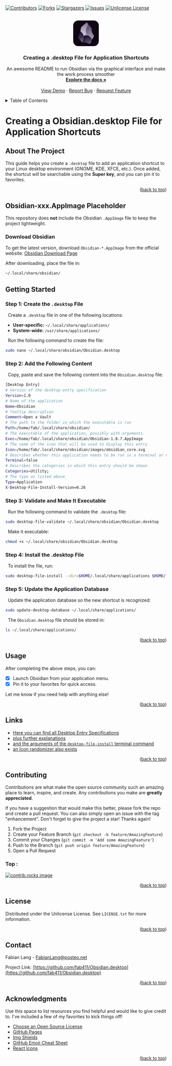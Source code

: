 <!-- Improved compatibility of back to top link: See: https://github.com/othneildrew/Best-README-Template/pull/73 -->
<a id="readme-top"></a>
<!--
*** Thanks for checking out the Best-README-Template. If you have a suggestion
*** that would make this better, please fork the repo and create a pull request
*** or simply open an issue with the tag "enhancement".
*** Don't forget to give the project a star!
*** Thanks again! Now go create something AMAZING! :D
-->



<!-- PROJECT SHIELDS -->
<!--
*** I'm using markdown "reference style" links for readability.
*** Reference links are enclosed in brackets [ ] instead of parentheses ( ).
*** See the bottom of this document for the declaration of the reference variables
*** for contributors-url, forks-url, etc. This is an optional, concise syntax you may use.
*** https://www.markdownguide.org/basic-syntax/#reference-style-links
*** The Markdown Links & Immages reference links are at the end of the readme 
-->
[![Contributors][contributors-shield]][contributors-url]
[![Forks][forks-shield]][forks-url]
[![Stargazers][stars-shield]][stars-url]
[![Issues][issues-shield]][issues-url]
[![Unlicense License][license-shield]][license-url]
<!--[![LinkedIn][linkedin-shield]][linkedin-url] -->

<!-- PROJECT LOGO -->
<br />
<div align="center">
  <a href="https://github.com/fab411/Obsidian.desktop/blob/main/images/obsidian_core.svg">
    <img src="images/obsidian_core.svg" alt="Logo" width="80" height="80">
  </a>

  <h3 align="center">Creating a .desktop File for Application Shortcuts</h3>
  <p align="center">
    An awesome README to run Obsidian via the graphical interface and make the work process smoother
    <br />
    <a href="https://github.com/fab411/Obsidian.desktop"><strong>Explore the docs »</strong></a>
    <br />
    <br />
    <a href="https://github.com/fab411/Obsidian.desktop">View Demo</a>
    &middot;
    <a href="https://github.com/fab411/Obsidian.desktop/issues/new?labels=bug&template=bug-report---.md">Report Bug</a>
    &middot;
    <a href="https://github.com/fab411/Obsidian.desktop/issues/new?labels=enhancement&template=feature-request---.md">Request Feature</a>
  </p>
</div>

<!-- TABLE OF CONTENTS -->
<details>
  <summary>Table of Contents</summary>
  <ol>
    <li>
      <a href="#about-the-project">About The Project</a>
      <!--<ul>
        <li><a href="#built-with">Built With</a></li>
      </ul>-->
    </li>
    <li>
      <a href="#getting-started">Getting Started</a>
      <!--<ul>
        <li><a href="#prerequisites">Prerequisites</a></li>
        <li><a href="#installation">Installation</a></li>
      </ul>-->
    </li>
    <li><a href="#usage">Usage</a></li>
    <li><a href="#links">Useful Links</a></li>
    <li><a href="#contributing">Contributing</a></li>
    <li><a href="#license">License</a></li>
    <li><a href="#contact">Contact</a></li>
    <li><a href="#acknowledgments">Acknowledgments</a></li>
  </ol>
</details>


# Creating a Obsidian.desktop File for Application Shortcuts

## About The Project

This guide helps you create a `.desktop` file to add an application shortcut to your Linux desktop environment (GNOME, KDE, XFCE, etc.). Once added, the shortcut will be searchable using the **Super key**, and you can pin it to favorites.

<p align="right">(<a href="#readme-top">back to top</a>)</p>


<!--
### Built With

This section should list any major frameworks/libraries used to bootstrap your project. Leave any add-ons/plugins for the acknowledgements section. Here are a few examples.

* [![Next][Next.js]][Next-url]
* [![React][React.js]][React-url]
* [![Vue][Vue.js]][Vue-url]
* [![Angular][Angular.io]][Angular-url]
* [![Svelte][Svelte.dev]][Svelte-url]
* [![Laravel][Laravel.com]][Laravel-url]
* [![Bootstrap][Bootstrap.com]][Bootstrap-url]
* [![JQuery][JQuery.com]][JQuery-url]

<p align="right">(<a href="#readme-top">back to top</a>)</p>
-->
## Obsidian-xxx.AppImage Placeholder  

This repository does **not** include the Obsidian `.AppImage` file to keep the project lightweight.  

### Download Obsidian  
To get the latest version, download `Obsidian-*.AppImage` from the official website: [Obsidian Download Page](https://obsidian.md)  

After downloading, place the file in:  
```bash
~/.local/share/obsidian/
```
<!-- GETTING STARTED -->
## Getting Started
### Step 1: Create the `.desktop` File  
&nbsp; Create a `.desktop` file in one of the following locations:  
- **User-specific:** `~/.local/share/applications/`  
- **System-wide:** `/usr/share/applications/`

&nbsp; Run the following command to create the file:  
```bash
sudo nano ~/.local/share/obsidian/Obsidian.desktop
```


### Step 2: Add the Following Content
&nbsp; Copy, paste and save the following content into the `Obsidian.desktop` file:
```bash
[Desktop Entry]
# Version of the desktop entry specification
Version=1.0 
# Name of the application
Name=Obsidian 
# Tooltip description
Comment=Open a Vault
# The path to the folder in which the executable is run
Path=/home/fab/.local/share/obsidian/
# The executable of the application, possibly with arguments.
Exec=/home/fab/.local/share/obsidian/Obsidian-1.8.7.AppImage
# The name of the icon that will be used to display this entry
Icon=/home/fab/.local/share/obsidian/images/obsidian_core.svg
# Describes whether this application needs to be run in a terminal or not
Terminal=false
# Describes the categories in which this entry should be shown
Categories=Utility;
# The type as listed above
Type=Application
X-Desktop-File-Install-Version=0.26
```


### Step 3: Validate and Make It Executable
&nbsp; Run the following command to validate the `.desktop` file:
```bash
sudo desktop-file-validate ~/.local/share/obsidian/Obsidian.desktop
```
&nbsp; Make it executable:
```bash
chmod +x ~/.local/share/obsidian/Obsidian.desktop
```


### Step 4: Install the .desktop File
&nbsp; To install the file, run:
```bash 
sudo desktop-file-install --dir=$HOME/.local/share/applications $HOME/.local/share/obsidian/Obsidian.desktop
```


### Step 5: Update the Application Database
&nbsp; Update the application database so the new shortcut is recognized:
```bash 
sudo update-desktop-database ~/.local/share/applications/
```
&nbsp; The `Obsidian.desktop` file should be stored in:
```bash
ls ~/.local/share/applications/
```

<p align="right">(<a href="#readme-top">back to top</a>)</p>


## Usage
After completing the above steps, you can:
 - [x] Launch Obsidian from your application menu.
 - [x] Pin it to your favorites for quick access.

Let me know if you need help with anything else!

<p align="right">(<a href="#readme-top">back to top</a>)</p>

<!-- LINKS -->
## Links
<!-- MARKDOWN LINKS & IMAGES -->
<!-- https://www.markdownguide.org/basic-syntax/#reference-style-links -->
* [Here you can find all Desktop Entry Specifications](https://specifications.freedesktop.org/desktop-entry-spec/latest/)
* [plus further explanations](https://www.baeldung.com/linux/desktop-entry-files)
* [and the arguments of the `desktop-file-install` terminal command](https://www.commandlinux.com/man-page/man1/desktop-file-install.1.html)
* [an Icon randomizer also exists](https://obsidian.md/blog/new-obsidian-icon/)

<p align="right">(<a href="#readme-top">back to top</a>)</p>

<!--
<!-- ROADMAP 
## Roadmap

- [x] Add Changelog
- [x] Add back to top links
- [ ] Add Additional Templates w/ Examples
- [ ] Add "components" document to easily copy & paste sections of the readme
- [ ] Multi-language Support
    - [ ] Chinese
    - [ ] Spanish

See the [open issues](https://github.com/othneildrew/Best-README-Template/issues) for a full list of proposed features (and known issues).

<p align="right">(<a href="#readme-top">back to top</a>)</p>
-->


<!-- CONTRIBUTING -->
## Contributing

Contributions are what make the open source community such an amazing place to learn, inspire, and create. Any contributions you make are **greatly appreciated**.

If you have a suggestion that would make this better, please fork the repo and create a pull request. You can also simply open an issue with the tag "enhancement".
Don't forget to give the project a star! Thanks again!

1. Fork the Project
2. Create your Feature Branch (`git checkout -b feature/AmazingFeature`)
3. Commit your Changes (`git commit -m 'Add some AmazingFeature'`)
4. Push to the Branch (`git push origin feature/AmazingFeature`)
5. Open a Pull Request

### Top :

<a href="https://github.com/fab411/Obsidian.desktop/graphs/contributors">
  <img src="https://contrib.rocks/image?repo=fab411/Obsidian.desktop" alt="contrib.rocks image" />
</a>

<p align="right">(<a href="#readme-top">back to top</a>)</p>


<!-- LICENSE -->
## License

Distributed under the Unlicense License. See `LICENSE.txt` for more information.

<p align="right">(<a href="#readme-top">back to top</a>)</p>


<!-- CONTACT -->
## Contact

Fabian Lang - FabianLang@posteo.net <!--[@your_twitter](https://twitter.com/your_username)-->

Project Link: [https://github.com/fab411/Obsidian.desktop](https://github.com/fab411/Obsidian.desktop)


<!--https://github.com/fab411/Obsidian.desktop/blob/main/README.md-->

<p align="right">(<a href="#readme-top">back to top</a>)</p>



<!-- ACKNOWLEDGMENTS -->
## Acknowledgments

Use this space to list resources you find helpful and would like to give credit to. I've included a few of my favorites to kick things off!

* [Choose an Open Source License](https://choosealicense.com)
* [GitHub Pages](https://pages.github.com)
* [Img Shields](https://shields.io)
* [GitHub Emoji Cheat Sheet](https://www.webpagefx.com/tools/emoji-cheat-sheet)
* [React Icons](https://react-icons.github.io/react-icons/search)

<!--* * [Font Awesome](https://fontawesome.com)
  * * [Malven's Flexbox Cheatsheet](https://flexbox.malven.co/)
* [Malven's Grid Cheatsheet](https://grid.malven.co/-->

<p align="right">(<a href="#readme-top">back to top</a>)</p>



<!-- MARKDOWN LINKS & IMAGES -->
[repo]: https://github.com/fab411/Obsidian.desktop
[link]: fab411/Obsidian.desktop
<!-- https://www.markdownguide.org/basic-syntax/#reference-style-links -->
[contributors-shield]: https://img.shields.io/github/contributors/othneildrew/Best-README-Template.svg?style=for-the-badge
[contributors-url]: https://github.com/fab411/Obsidian.desktop/graphs/contributors
[forks-shield]: https://img.shields.io/github/forks/fab411/Obsidian.desktop.svg?style=for-the-badge
[forks-url]: https://github.com/fab411/Obsidian.desktop/network/members
[stars-shield]: https://img.shields.io/github/stars/fab411/Obsidian.desktop.svg?style=for-the-badge
[stars-url]: https://github.com/fab411/Obsidian.desktop/stargazers
[issues-shield]: https://img.shields.io/github/issues/fab411/Obsidian.desktop.svg?style=for-the-badge
[issues-url]: https://github.com/fab411/Obsidian.desktop/issues
[license-shield]: https://img.shields.io/github/license/fab411/Obsidian.desktop.svg?style=for-the-badge
[license-url]: https://github.com/fab411/Obsidian.desktop/blob/master/LICENSE.txt
[linkedin-shield]: https://img.shields.io/badge/-LinkedIn-black.svg?style=for-the-badge&logo=linkedin&colorB=555
[linkedin-url]: https://linkedin.com/in/othneildrew

<!--
[Next.js]: https://img.shields.io/badge/next.js-000000?style=for-the-badge&logo=nextdotjs&logoColor=white
[Next-url]: https://nextjs.org/
[React.js]: https://img.shields.io/badge/React-20232A?style=for-the-badge&logo=react&logoColor=61DAFB
[React-url]: https://reactjs.org/
[Vue.js]: https://img.shields.io/badge/Vue.js-35495E?style=for-the-badge&logo=vuedotjs&logoColor=4FC08D
[Vue-url]: https://vuejs.org/
[Angular.io]: https://img.shields.io/badge/Angular-DD0031?style=for-the-badge&logo=angular&logoColor=white
[Angular-url]: https://angular.io/
[Svelte.dev]: https://img.shields.io/badge/Svelte-4A4A55?style=for-the-badge&logo=svelte&logoColor=FF3E00
[Svelte-url]: https://svelte.dev/
[Laravel.com]: https://img.shields.io/badge/Laravel-FF2D20?style=for-the-badge&logo=laravel&logoColor=white
[Laravel-url]: https://laravel.com
[Bootstrap.com]: https://img.shields.io/badge/Bootstrap-563D7C?style=for-the-badge&logo=bootstrap&logoColor=white
[Bootstrap-url]: https://getbootstrap.com
[JQuery.com]: https://img.shields.io/badge/jQuery-0769AD?style=for-the-badge&logo=jquery&logoColor=white
[JQuery-url]: https://jquery.com 
[forks-url]: https://github.com/othneildrew/Best-README-Template/network/members
[stars-shield]: https://img.shields.io/github/stars/othneildrew/Best-README-Template.svg?style=for-the-badge
[stars-url]: https://github.com/othneildrew/Best-README-Template/stargazers
[issues-shield]: https://img.shields.io/github/issues/othneildrew/Best-README-Template.svg?style=for-the-badge
[issues-url]: https://github.com/othneildrew/Best-README-Template/issues
[license-shield]: https://img.shields.io/github/license/othneildrew/Best-README-Template.svg?style=for-the-badge
[license-url]: https://github.com/othneildrew/Best-README-Template/blob/master/LICENSE.txt
[linkedin-shield]: https://img.shields.io/badge/-LinkedIn-black.svg?style=for-the-badge&logo=linkedin&colorB=555
[linkedin-url]: https://linkedin.com/in/othneildrew
[product-screenshot]: images/screenshot.png
[Next.js]: https://img.shields.io/badge/next.js-000000?style=for-the-badge&logo=nextdotjs&logoColor=white
[Next-url]: https://nextjs.org/
[React.js]: https://img.shields.io/badge/React-20232A?style=for-the-badge&logo=react&logoColor=61DAFB
[React-url]: https://reactjs.org/
[Vue.js]: https://img.shields.io/badge/Vue.js-35495E?style=for-the-badge&logo=vuedotjs&logoColor=4FC08D
[Vue-url]: https://vuejs.org/
[Angular.io]: https://img.shields.io/badge/Angular-DD0031?style=for-the-badge&logo=angular&logoColor=white
[Angular-url]: https://angular.io/
[Svelte.dev]: https://img.shields.io/badge/Svelte-4A4A55?style=for-the-badge&logo=svelte&logoColor=FF3E00
[Svelte-url]: https://svelte.dev/
[Laravel.com]: https://img.shields.io/badge/Laravel-FF2D20?style=for-the-badge&logo=laravel&logoColor=white
[Laravel-url]: https://laravel.com
[Bootstrap.com]: https://img.shields.io/badge/Bootstrap-563D7C?style=for-the-badge&logo=bootstrap&logoColor=white
[Bootstrap-url]: https://getbootstrap.com
[JQuery.com]: https://img.shields.io/badge/jQuery-0769AD?style=for-the-badge&logo=jquery&logoColor=white
[JQuery-url]: https://jquery.com 
-->
